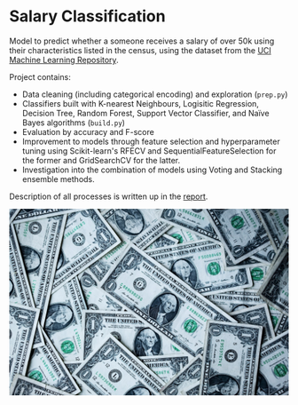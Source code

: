 # Salary Classification
Model to predict whether a someone receives a salary of over 50k using their characteristics listed in the census, using the dataset from the [UCI Machine Learning Repository](http://archive.ics.uci.edu/ml/datasets/Adult).

Project contains:
- Data cleaning (including categorical encoding) and exploration (`prep.py`)
- Classifiers built with K-nearest Neighbours, Logisitic Regression, Decision Tree, Random Forest, Support Vector Classifier, and Naïve Bayes algorithms (`build.py`)
- Evaluation by accuracy and F-score
- Improvement to models through feature selection and hyperparameter tuning using Scikit-learn's RFECV and SequentialFeatureSelection for the former and GridSearchCV for the latter.
- Investigation into the combination of models using Voting and Stacking ensemble methods.

Description of all processes is written up in the [report](https://github.com/PeterEvansDS/SalaryClassification/blob/main/report.pdf).

![alt text](https://github.com/PeterEvansDS/SalaryClassification/blob/main/images/money.jpeg)

